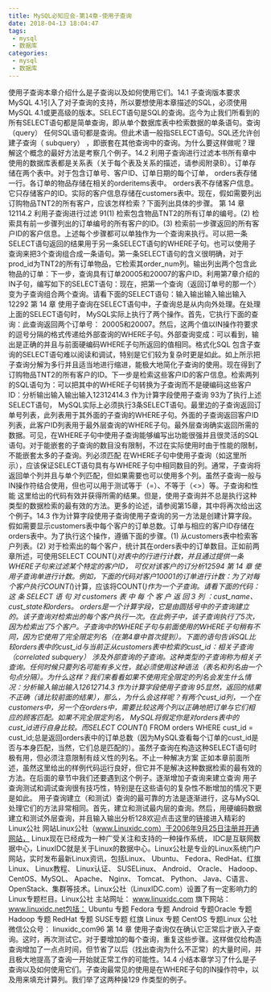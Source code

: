 ```yaml
---
title: MySQL必知应会-第14章-使用子查询
date: 2018-04-13 18:04:47
tags:
 - mysql
 - 数据库
categories:
 - mysql
 - 数据库
---
```


使用子查询本章介绍什么是子查询以及如何使用它们。14.1 子查询版本要求 MySQL 4.1引入了对子查询的支持，所以要想使用本章描述的SQL，必须使用MySQL 4.1或更高级的版本。SELECT语句是SQL的查询。迄今为止我们所看到的所有SELECT语句都是简单查询，即从单个数据库表中检索数据的单条语句。查询（query） 任何SQL语句都是查询。但此术语一般指SELECT语句。SQL还允许创建子查询（ subquery） ，即嵌套在其他查询中的查询。为什么要这样做呢？理解这个概念的最好方法是考察几个例子。14.2 利用子查询进行过滤本书所有章中使用的数据库表都是关系表（关于每个表及关系的描述，请参阅附录B）。订单存储在两个表中。对于包含订单号、客户ID、订单日期的每个订单， orders表存储一行。各订单的物品存储在相关的orderitems表中。 orders表不存储客户信息。它只存储客户的ID。实际的客户信息存储在customers表中。现在，假如需要列出订购物品TNT2的所有客户，应该怎样检索？下面列出具体的步骤。
第 14 章12114.2 利用子查询进行过滤 91(1) 检索包含物品TNT2的所有订单的编号。(2) 检索具有前一步骤列出的订单编号的所有客户的ID。(3) 检索前一步骤返回的所有客户ID的客户信息。上述每个步骤都可以单独作为一个查询来执行。可以把一条SELECT语句返回的结果用于另一条SELECT语句的WHERE子句。也可以使用子查询来把3个查询组合成一条语句。第一条SELECT语句的含义很明确，对于prod_id为TNT2的所有订单物品，它检索其order_num列。输出列出两个包含此物品的订单：下一步，查询具有订单20005和20007的客户ID。利用第7章介绍的IN子句，编写如下的SELECT语句：现在，把第一个查询（返回订单号的那一个）变为子查询组合两个查询。请看下面的SELECT语句：输入输出输入输出输入12292 第 14 章 使用子查询在SELECT语句中，子查询总是从内向外处理。在处理上面的SELECT语句时， MySQL实际上执行了两个操作。首先，它执行下面的查询：此查询返回两个订单号： 20005和20007。然后，这两个值以IN操作符要求的逗号分隔的格式传递给外部查询的WHERE子句。外部查询变成：可以看到，输出是正确的并且与前面硬编码WHERE子句所返回的值相同。格式化SQL 包含子查询的SELECT语句难以阅读和调试，特别是它们较为复杂时更是如此。如上所示把子查询分解为多行并且适当地进行缩进，能极大地简化子查询的使用。现在得到了订购物品TNT2的所有客户的ID。下一步是检索这些客户ID的客户信息。检索两列的SQL语句为：可以把其中的WHERE子句转换为子查询而不是硬编码这些客户ID：分析输出输入输出输入12312414.3 作为计算字段使用子查询 93为了执行上述SELECT语句， MySQL实际上必须执行3条SELECT语句。最里边的子查询返回订单号列表，此列表用于其外面的子查询的WHERE子句。外面的子查询返回客户ID列表，此客户ID列表用于最外层查询的WHERE子句。最外层查询确实返回所需的数据。可见，在WHERE子句中使用子查询能够编写出功能很强并且很灵活的SQL语句。对于能嵌套的子查询的数目没有限制，不过在实际使用时由于性能的限制，不能嵌套太多的子查询。列必须匹配 在WHERE子句中使用子查询（如这里所示），应该保证SELECT语句具有与WHERE子句中相同数目的列。通常，子查询将返回单个列并且与单个列匹配，但如果需要也可以使用多个列。虽然子查询一般与IN操作符结合使用，但也可以用于测试等于（=）、不等于（<>）等。子查询和性能 这里给出的代码有效并获得所需的结果。但是，使用子查询并不总是执行这种类型的数据检索的最有效的方法。更多的论述，请参阅第15章，其中将再次给出这个例子。14.3 作为计算字段使用子查询使用子查询的另一方法是创建计算字段。假如需要显示customers表中每个客户的订单总数。订单与相应的客户ID存储在orders表中。为了执行这个操作，遵循下面的步骤。(1) 从customers表中检索客户列表。(2) 对于检索出的每个客户，统计其在orders表中的订单数目。正如前两章所述，可使用SELECT COUNT(*)对表中的行进行计数，并且通过提供一条WHERE子句来过滤某个特定的客户ID， 可仅对该客户的订分析12594 第 14 章 使用子查询单进行计数。例如，下面的代码对客户10001的订单进行计数：为了对每个客户执行COUNT(*)计算，应该将COUNT(*)作为一个子查询。请看下面的代码：这 条 SELECT 语 句 对 customers 表 中 每 个 客 户 返 回 3 列 ：cust_name、 cust_state和orders。 orders是一个计算字段，它是由圆括号中的子查询建立的。该子查询对检索出的每个客户执行一次。在此例子中，该子查询执行了5次，因为检索出了5个客户。子查询中的WHERE子句与前面使用的WHERE子句稍有不同，因为它使用了完全限定列名（在第4章中首次提到）。下面的语句告诉SQL比较orders表中的cust_id与当前正从customers表中检索的cust_id：相关子查询（correlated subquery） 涉及外部查询的子查询。这种类型的子查询称为相关子查询。任何时候只要列名可能有多义性，就必须使用这种语法（表名和列名由一个句点分隔）。为什么这样？我们来看看如果不使用完全限定的列名会发生什么情况：分析输入输出输入12612714.3 作为计算字段使用子查询 95显然，返回的结果不正确（请比较前面的结果），那么，为什么会这样呢？有两个cust_id列，一个在customers中，另一个在orders中，需要比较这两个列以正确地把订单与它们相应的顾客匹配。如果不完全限定列名， MySQL将假定你是对orders表中的cust_id进行自身比较。而SELECT COUNT(*) FROM orders WHERE cust_id = cust_id;总是返回orders表中的订单总数（因为MySQL查看每个订单的cust_id是否与本身匹配，当然，它们总是匹配的）。虽然子查询在构造这种SELECT语句时极有用，但必须注意限制有歧义性的列名。不止一种解决方案 正如本章前面所述，虽然这里给出的样例代码运行良好，但它并不是解决这种数据检索的最有效的方法。在后面的章节中我们还要遇到这个例子。逐渐增加子查询来建立查询 用子查询测试和调试查询很有技巧性，特别是在这些语句的复杂性不断增加的情况下更是如此。 用子查询建立（和测试）查询的最可靠的方法是逐渐进行，这与MySQL处理它们的方法非常相同。首先，建立和测试最内层的查询。然后，用硬编码数据建立和测试外层查询，并且输入输出分析128欢迎点击这里的链接进入精彩的Linux公社 网站Linux公社（www.Linuxidc.com）于2006年9月25日注册并开通网站， Linux现在已经成为一种广受关注和支持的一种操作系统， IDC是互联网数据中心，LinuxIDC就是关于Linux的数据中心。Linux公社是专业的Linux系统门户网站，实时发布最新Linux资讯，包括Linux、 Ubuntu、 Fedora、RedHat、红旗Linux、 Linux教程、 Linux认证、 SUSELinux、 Android、 Oracle、 Hadoop、 CentOS、MySQL、 Apache、 Nginx、 Tomcat、 Python、 Java、C语言、 OpenStack、集群等技术。Linux公社（LinuxIDC.com）设置了有一定影响力的Linux专题栏目。Linux公社 主站网址： www.linuxidc.com 旗下网站： www.linuxidc.net包括： Ubuntu 专题 Fedora 专题 Android 专题Oracle 专题 Hadoop 专题 RedHat 专题 SUSE专题 红旗 Linux 专题 CentOS 专题Linux 公社微信公众号： linuxidc_com96 第 14 章 使用子查询仅在确认它正常后才嵌入子查询。这时，再次测试它。对于要增加的每个查询，重复这些步骤。这样做仅给构造查询增加了一点点时间，但节省了以后（找出查询为什么不正常）的大量时间，并且极大地提高了查询一开始就正常工作的可能性。14.4 小结本章学习了什么是子查询以及如何使用它们。子查询最常见的使用是在WHERE子句的IN操作符中，以及用来填充计算列。我们举了这两种操129 作类型的例子。